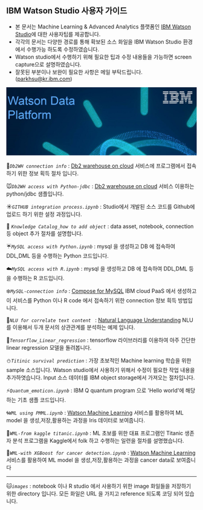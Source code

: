 
## IBM Watson Studio 사용자 가이드 ##

 * 본 문서는 Machine Learning & Advanced Analytics 플랫폼인 [IBM Watson Studio](https://console.bluemix.net/catalog/services/watson-studio)에 대한 사용자팁를 제공합니다.
 * 각각의 문서는 다양한 경로를 통해 확보된 소스 화일을 IBM Watson Studio 환경에서 수행가능 하도록 수정하였습니다.
 * Watson studio에서 수행하기 위해 필요한 팁과 수정 내용들을 가능하면 screen capture으로 설명하였습니다.
 * 잘못된 부분이나 보완이 필요한 사항은 메일 부탁드립니다. (parkhsu@kr.ibm.com)

![watson data platform](https://github.com/moreal70/IBM-Watson-Studio/raw/master/images/ibm-watson-data-platform.png)


:hamster:*`Db2WH connection info`* : [Db2 warehouse on cloud](https://console.bluemix.net/catalog/services/db2-warehouse) 서비스에 프로그램에서 접속하기 위한 정보 획득 절차 입니다.

:mouse:*`Db2WH access with Python-jdbc`* : [Db2 warehouse on cloud](https://console.bluemix.net/catalog/services/db2-warehouse) 서비스 이용하는 python/jdbc 샘플입니다. 

:sunny:*`GITHUB integration process.ipynb`* : Studio에서 개발된 소스 코드를 Github에 업로드 하기 위한 설정 과정입니다.

:wolf: *`Knowledge Catalog_how to add object`* : data asset, notebook, connection 등 object 추가 절차를 설명합니다. 

:umbrella:*`MySQL access with Python.ipynb`* : mysql 을 생성하고 DB 에 접속하여 DDL,DML 등을 수행하는 Python 코드입니다.

:cloud:*`MySQL access with R.ipynb`* : mysql 을 생성하고 DB 에 접속하여 DDL,DML 등을 수행하는 R 코드입니다.

:snowflake:*`MySQL-connection info`* : [Compose for MySQL](https://console.bluemix.net/catalog/services/compose-for-mysql) IBM cloud PaaS 에서 생성하고 이 서비스를 Python 이나 R code 에서 접속하기 위한 connection 정보 흭득 방법입니다. 

:panda_face:*`NLU for correlate text content `* : [Natural Language Understanding](https://console.bluemix.net/catalog/services/natural-language-understanding) NLU 를 이용해서 두개 문서의 상관관계를 분석하는 예제 입니다.    

:rabbit:*`Tensorflow_Linear_regression`* : tensorflow 라이브러리를 이용하여 아주 간단한 linear regression 모델을 돌려봅니다.

:snowman:*`Titinic survival prediction`* : 가장 초보적인 Machine learning 학습을 위한 sample 소스입니다. Watson studio에서 사용하기 위해서 수정이 필요한 작업 내용을 추가하엿습니다. Input 소스 데이터를 IBM object storage에서 가져오는 절차입니다.

:zap:*`Quantum_emoticon.ipynb`* : IBM Q quantum program 으로 'Hello world'에 해당하는 기초 샘플 코드입니다.

:cyclone:*`WML using PMML.ipynb`* : [Watson Machine Learning](https://console.bluemix.net/catalog/services/machine-learning) 서비스를 활용하여 ML model 을 생성,저장,활용하는 과정을 Iris 데이터로 보여줍니다. 

:foggy:*`WML-from kaggle titanic.ipynb`* : ML 초보를 위한 대표 프로그램인 Titanic 생존자 분석 프로그램을 Kaggle에서 folk 하고 수행하는 일련을 절차를 설명했습니다.

:ocean:*`WML-with XGBoost for cancer detection.ipynb`* : [Watson Machine Learning](https://console.bluemix.net/catalog/services/machine-learning) 서비스를 활용하여 ML model 을 생성,저장,활용하는 과정을 cancer data로 보여줍니다

----------

:cat:*`images`* : notebook 이나 R studio 에서 사용하기 위한 image 화일들을 저장하기 위한 directory 입니다. 모든 화일은 URL 을 가지고 reference 되도록 코딩 되어 있습니다.












